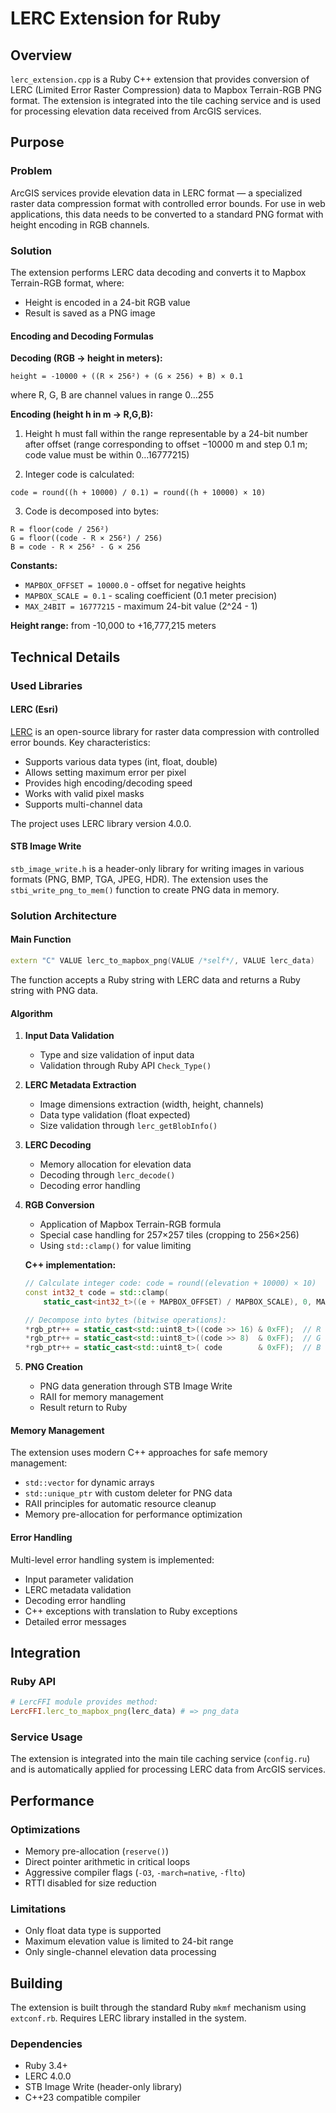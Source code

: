 # LERC Extension for Ruby

## Overview

`lerc_extension.cpp` is a Ruby C++ extension that provides conversion of LERC (Limited Error Raster Compression) data to Mapbox Terrain-RGB PNG format. The extension is integrated into the tile caching service and is used for processing elevation data received from ArcGIS services.

## Purpose

### Problem
ArcGIS services provide elevation data in LERC format — a specialized raster data compression format with controlled error bounds. For use in web applications, this data needs to be converted to a standard PNG format with height encoding in RGB channels.

### Solution
The extension performs LERC data decoding and converts it to Mapbox Terrain-RGB format, where:
- Height is encoded in a 24-bit RGB value
- Result is saved as a PNG image

#### Encoding and Decoding Formulas

**Decoding (RGB → height in meters):**
```
height = -10000 + ((R × 256²) + (G × 256) + B) × 0.1
```
where R, G, B are channel values in range 0…255

**Encoding (height h in m → R,G,B):**

1. Height h must fall within the range representable by a 24-bit number after offset (range corresponding to offset −10000 m and step 0.1 m; code value must be within 0…16777215)

2. Integer code is calculated:
```
code = round((h + 10000) / 0.1) = round((h + 10000) × 10)
```

3. Code is decomposed into bytes:
```
R = floor(code / 256²)
G = floor((code - R × 256²) / 256)
B = code - R × 256² - G × 256
```

**Constants:**
- `MAPBOX_OFFSET = 10000.0` - offset for negative heights
- `MAPBOX_SCALE = 0.1` - scaling coefficient (0.1 meter precision)
- `MAX_24BIT = 16777215` - maximum 24-bit value (2^24 - 1)

**Height range:** from -10,000 to +16,777,215 meters

## Technical Details

### Used Libraries

#### LERC (Esri)
[LERC](https://github.com/Esri/lerc) is an open-source library for raster data compression with controlled error bounds. Key characteristics:

- Supports various data types (int, float, double)
- Allows setting maximum error per pixel
- Provides high encoding/decoding speed
- Works with valid pixel masks
- Supports multi-channel data

The project uses LERC library version 4.0.0.

#### STB Image Write
`stb_image_write.h` is a header-only library for writing images in various formats (PNG, BMP, TGA, JPEG, HDR). The extension uses the `stbi_write_png_to_mem()` function to create PNG data in memory.

### Solution Architecture

#### Main Function
```cpp
extern "C" VALUE lerc_to_mapbox_png(VALUE /*self*/, VALUE lerc_data)
```

The function accepts a Ruby string with LERC data and returns a Ruby string with PNG data.

#### Algorithm

1. **Input Data Validation**
   - Type and size validation of input data
   - Validation through Ruby API `Check_Type()`

2. **LERC Metadata Extraction**
   - Image dimensions extraction (width, height, channels)
   - Data type validation (float expected)
   - Size validation through `lerc_getBlobInfo()`

3. **LERC Decoding**
   - Memory allocation for elevation data
   - Decoding through `lerc_decode()`
   - Decoding error handling

4. **RGB Conversion**
   - Application of Mapbox Terrain-RGB formula
   - Special case handling for 257×257 tiles (cropping to 256×256)
   - Using `std::clamp()` for value limiting

   **C++ implementation:**
   ```cpp
   // Calculate integer code: code = round((elevation + 10000) × 10)
   const int32_t code = std::clamp(
       static_cast<int32_t>((e + MAPBOX_OFFSET) / MAPBOX_SCALE), 0, MAX_24BIT);
   
   // Decompose into bytes (bitwise operations):
   *rgb_ptr++ = static_cast<std::uint8_t>((code >> 16) & 0xFF);  // R = floor(code / 256²)
   *rgb_ptr++ = static_cast<std::uint8_t>((code >> 8)  & 0xFF);  // G = floor((code - R×256²) / 256)
   *rgb_ptr++ = static_cast<std::uint8_t>( code        & 0xFF);  // B = code - R×256² - G×256
   ```

5. **PNG Creation**
   - PNG data generation through STB Image Write
   - RAII for memory management
   - Result return to Ruby

#### Memory Management

The extension uses modern C++ approaches for safe memory management:

- `std::vector` for dynamic arrays
- `std::unique_ptr` with custom deleter for PNG data
- RAII principles for automatic resource cleanup
- Memory pre-allocation for performance optimization

#### Error Handling

Multi-level error handling system is implemented:

- Input parameter validation
- LERC metadata validation
- Decoding error handling
- C++ exceptions with translation to Ruby exceptions
- Detailed error messages

## Integration

### Ruby API
```ruby
# LercFFI module provides method:
LercFFI.lerc_to_mapbox_png(lerc_data) # => png_data
```

### Service Usage
The extension is integrated into the main tile caching service (`config.ru`) and is automatically applied for processing LERC data from ArcGIS services.

## Performance

### Optimizations
- Memory pre-allocation (`reserve()`)
- Direct pointer arithmetic in critical loops
- Aggressive compiler flags (`-O3`, `-march=native`, `-flto`)
- RTTI disabled for size reduction

### Limitations
- Only float data type is supported
- Maximum elevation value is limited to 24-bit range
- Only single-channel elevation data processing

## Building

The extension is built through the standard Ruby `mkmf` mechanism using `extconf.rb`. Requires LERC library installed in the system.

### Dependencies
- Ruby 3.4+
- LERC 4.0.0
- STB Image Write (header-only library)
- C++23 compatible compiler
